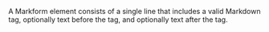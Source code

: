 A Markform element consists of a single line that includes a valid Markdown tag, optionally text before the tag, and optionally text after the tag.
